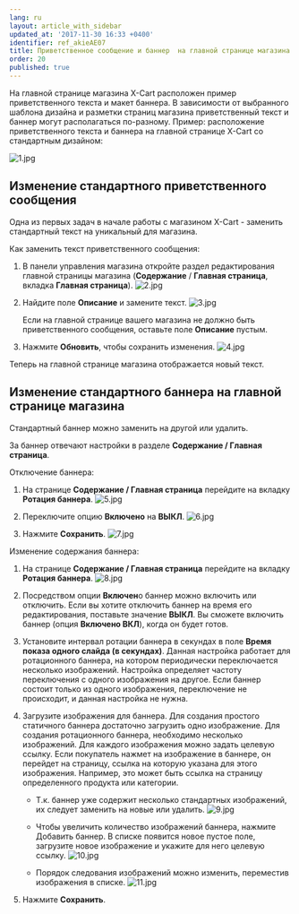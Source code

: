 ```yaml
---
lang: ru
layout: article_with_sidebar
updated_at: '2017-11-30 16:33 +0400'
identifier: ref_akieAE07
title: Приветственное сообщение и баннер  на главной странице магазина
order: 20
published: true
---
```

На главной странице магазина X-Cart расположен пример приветственного текста и макет баннера. В зависимости от выбранного шаблона дизайна и разметки страниц магазина приветственный текст и баннер могут располагаться по-разному. Пример: расположение приветственного текста и баннера на главной странице X-Cart  со стандартным дизайном:

![1.jpg]({{site.baseurl}}/attachments/ref_akieAE07/1.jpg)

## Изменение стандартного приветственного сообщения

Одна из первых задач в начале работы с магазином X-Cart - заменить стандартный текст на уникальный для магазина. 

Как заменить текст приветственного сообщения:

1. В панели управления магазина откройте раздел редактирования главной страницы магазина (**Содержание** / **Главная страница**, вкладка **Главная страница**).
    ![2.jpg]({{site.baseurl}}/attachments/ref_akieAE07/2.jpg)

2.  Найдите поле **Описание** и замените текст.
    ![3.jpg]({{site.baseurl}}/attachments/ref_akieAE07/3.jpg)

    Если на главной странице вашего магазина не должно быть приветственного сообщения, оставьте поле **Описание** пустым.

3.  Нажмите **Обновить**, чтобы сохранить изменения.
    ![4.jpg]({{site.baseurl}}/attachments/ref_akieAE07/4.jpg)

Теперь на главной странице магазина отображается новый текст.

## Изменение стандартного баннера на главной странице магазина

Стандартный баннер можно заменить на другой или удалить. 

За баннер отвечают настройки в разделе **Содержание / Главная страница**.

Отключение баннера:

1.   На странице **Содержание / Главная страница** перейдите на вкладку **Ротация баннера**.
     ![5.jpg]({{site.baseurl}}/attachments/ref_akieAE07/5.jpg)

2.   Переключите опцию **Включено** на **ВЫКЛ**.
     ![6.jpg]({{site.baseurl}}/attachments/ref_akieAE07/6.jpg)

3.  Нажмите **Сохранить**.
    ![7.jpg]({{site.baseurl}}/attachments/ref_akieAE07/7.jpg)

Изменение содержания баннера:

1.  На странице **Содержание / Главная страница** перейдите на вкладку **Ротация баннера**.
    ![8.jpg]({{site.baseurl}}/attachments/ref_akieAE07/8.jpg)

2.  Посредством опции **Включен**о баннер можно включить или отключить. Если вы хотите отключить баннер на время его редактирования, поставьте значение **ВЫКЛ**. Вы сможете включить баннер (опция **Включено ВКЛ**), когда он будет готов.

3.  Установите интервал ротации баннера в секундах в поле **Время показа одного слайда (в секундах)**. Данная настройка работает для ротационного баннера, на котором периодически переключается несколько изображений. Настройка определяет частоту переключения с одного изображения на другое. Если баннер состоит только из одного изображения, переключение не происходит, и данная настройка не нужна.

4.  Загрузите изображения для баннера. Для создания простого статичного баннера достаточно загрузить одно изображение. Для создания ротационного баннера, необходимо несколько изображений. Для каждого изображения можно задать целевую ссылку. Если покупатель нажмет на изображение в баннере, он перейдет на страницу, ссылка на которую указана для этого изображения. Например, это может быть ссылка на страницу определенного продукта или категории.

    *   Т.к. баннер уже содержит несколько стандартных изображений, их следует заменить на новые или удалить.
        ![9.jpg]({{site.baseurl}}/attachments/ref_akieAE07/9.jpg)

    *   Чтобы увеличить количество изображений баннера, нажмите Добавить баннер. В списке появится новое пустое поле, загрузите новое изображение и укажите для него целевую ссылку.
         ![10.jpg]({{site.baseurl}}/attachments/ref_akieAE07/10.jpg)

    *   Порядок следования изображений можно изменить, переместив изображения в списке.
        ![11.jpg]({{site.baseurl}}/attachments/ref_akieAE07/11.jpg)
    
5.  Нажмите **Сохранить**.

    